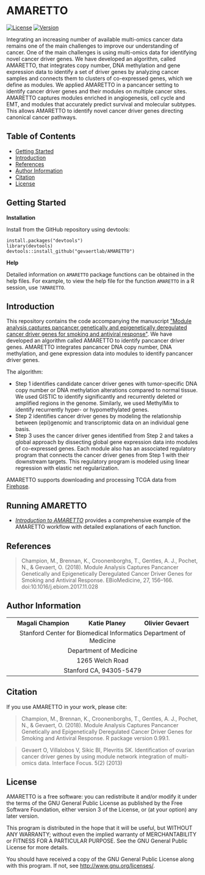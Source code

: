 [//]: # (TODO: Bioconductor support?)
[//]: # (TODO: Some examples)

# AMARETTO

[![License](https://img.shields.io/badge/license-GPL-yellow.svg)](https://opensource.org/licenses/GPL-2.0)
[![Version](https://img.shields.io/badge/version-0.99.1-lightgrey.svg)]()

Integrating an increasing number of available multi-omics cancer data remains one of the main challenges to improve our understanding of cancer. One of the main challenges is using multi-omics data for identifying novel cancer driver genes. We have developed an algorithm, called AMARETTO, that integrates copy number, DNA methylation and gene expression data to identify a set of driver genes by analyzing cancer samples and connects them to clusters of co-expressed genes, which we define as modules. We applied AMARETTO in a pancancer setting to identify cancer driver genes and their modules on multiple cancer sites. AMARETTO captures modules enriched in angiogenesis, cell cycle and EMT, and modules that accurately predict survival and molecular subtypes. This allows AMARETTO to identify novel cancer driver genes directing canonical cancer pathways.

## Table of Contents

- [Getting Started](#getting-started)
- [Introduction](#introduction)
- [References](#references)
- [Author Information](#author-information)
- [Citation](#citation)
- [License](#license)

## Getting Started

__Installation__

Install from the GitHub repository using devtools:

    install.packages("devtools")
    library(devtools)
    devtools::install_github("gevaertlab/AMARETTO")

__Help__ 

Detailed information on `AMARETTO` package functions can be obtained in the help files. For example, to view the help file for the function `AMARETTO` in a R session, use `?AMARETTO`.

## Introduction

This repository contains the code accompanying the manuscript ["Module analysis captures pancancer genetically and epigenetically deregulated cancer driver genes for smoking and antiviral response"](https://www.sciencedirect.com/science/article/pii/S2352396417304723).
We have developed an algorithm called AMARETTO to identify pancancer driver genes. AMARETTO integrates pancancer DNA copy number, DNA methylation, and gene expression data into modules to identify pancancer driver genes. 

The algorithm: 
* Step 1 identifies candidate cancer driver genes with tumor-specific DNA copy number or DNA methylation alterations compared to normal tissue. We used GISTIC to identify significantly and recurrently deleted or amplified regions in the genome. Similarly, we used MethylMix to identify recurrently hyper- or hypomethylated genes. 
* Step 2 identifies cancer driver genes by modeling the relationship between (epi)genomic and transcriptomic data on an individual gene basis.
* Step 3 uses the cancer driver genes identified from Step 2 and takes a global approach by dissecting global gene expression data into modules of co-expressed genes. Each module also has an associated regulatory program that connects the cancer driver genes from Step 1 with their downstream targets. This regulatory program is modeled using linear regression with elastic net regularization.
 
AMARETTO supports downloading and processing TCGA data from [Firehose](https://gdac.broadinstitute.org/).

## Running AMARETTO

* [*Introduction to AMARETTO*](https://nbviewer.jupyter.org/github/gevaertlab/AMARETTO/blob/develop/files/AMARETTO_vignette.pdf) provides a comprehensive example of the AMARETTO workflow with detailed  explanations of each function.</br> 


## References

>Champion, M., Brennan, K., Croonenborghs, T., Gentles, A. J., Pochet, N., & Gevaert, O. (2018). Module Analysis Captures Pancancer Genetically and Epigenetically Deregulated Cancer Driver Genes for Smoking and Antiviral Response. EBioMedicine, 27, 156–166. doi:10.1016/j.ebiom.2017.11.028

## Author Information

<table>
  <tr>
    <th> Magali Champion </th>
    <th> Katie Planey </th>
    <th> Olivier Gevaert </th>
  </tr>
  <tr>
    <td colspan="3" align="center"> Stanford Center for Biomedical Informatics
    Department of Medicine </td>
  </tr>
  <tr>
  	<td colspan="3" align="center"> Department of Medicine </td>
  </tr>
  <tr>
  	<td colspan="3" align="center"> 1265 Welch Road </td>
  </tr>
  <tr>
  	<td colspan="3" align="center"> Stanford CA, 94305-5479 </td>
  </tr>
</table>

## Citation

If you use AMARETTO in your work, please cite:

> Champion, M., Brennan, K., Croonenborghs, T., Gentles, A. J., Pochet, N., & Gevaert, O. (2018). Module Analysis Captures Pancancer Genetically and Epigenetically Deregulated Cancer Driver Genes for Smoking and Antiviral Response. R package version 0.99.1.

> Gevaert O, Villalobos V, Sikic BI, Plevritis SK. Identification of ovarian cancer driver genes by using module network integration of multi-omics data. Interface Focus. 5(2) (2013)

## License

AMARETTO is a free software: you can redistribute it and/or modify
it under the terms of the GNU General Public License as published by
the Free Software Foundation, either version 3 of the License, or
(at your option) any later version.

This program is distributed in the hope that it will be useful,
but WITHOUT ANY WARRANTY; without even the implied warranty of
MERCHANTABILITY or FITNESS FOR A PARTICULAR PURPOSE.  See the
GNU General Public License for more details.

You should have received a copy of the GNU General Public License
along with this program.  If not, see <http://www.gnu.org/licenses/>.
